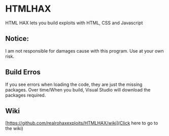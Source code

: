# HTMLHAX
HTML HAX lets you build exploits with HTML, CSS and Javascript

## Notice:
I am not responsible for damages cause with this program. Use at your own risk.

## Build Erros
If you see errors when loading the code, they are just the missing packages. Over time/When you build, Visual Studio will download the packages required.


## Wiki
[https://github.com/realrohaxexploits/HTMLHAX/wiki](Click here to go to the wiki)
